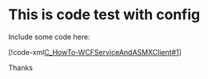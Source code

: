 # This is code test with config

Include some code here:

[!code-xml[C_HowTo-WCFServiceAndASMXClient#1](app.config#1)]

Thanks
